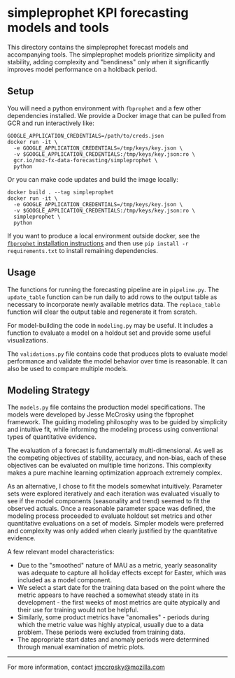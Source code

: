 # simpleprophet KPI forecasting models and tools

This directory contains the simpleprophet forecast models and accompanying tools.  The simpleprophet models prioritize simplicity and stability, adding complexity and "bendiness" only when it significantly improves model performance on a holdback period.

## Setup

You will need a python environment with `fbprophet` and a few other
dependencies installed. We provide a Docker image that can be pulled from GCR
and run interactively like:

```
GOOGLE_APPLICATION_CREDENTIALS=/path/to/creds.json
docker run -it \
  -e GOOGLE_APPLICATION_CREDENTIALS=/tmp/keys/key.json \
  -v $GOOGLE_APPLICATION_CREDENTIALS:/tmp/keys/key.json:ro \
  gcr.io/moz-fx-data-forecasting/simpleprophet \
  python
```

Or you can make code updates and build the image locally:

```
docker build . --tag simpleprophet
docker run -it \
  -e GOOGLE_APPLICATION_CREDENTIALS=/tmp/keys/key.json \
  -v $GOOGLE_APPLICATION_CREDENTIALS:/tmp/keys/key.json:ro \
  simpleprophet \
  python
```

If you want to produce a local environment outside docker, see the
[`fbprophet` installation instructions](https://facebook.github.io/prophet/docs/installation.html)
and then use `pip install -r requirements.txt` to install remaining dependencies.

## Usage

The functions for running the forecasting pipeline are in ```pipeline.py```.  The ```update_table``` function can be run daily to add rows to the output table as necessary to incorporate newly available metrics data.  The ```replace_table``` function will clear the output table and regenerate it from scratch.

For model-building the code in ```modeling.py``` may be useful.  It includes a function to evaluate a model on a holdout set and provide some useful visualizations.

The ```validations.py``` file contains code that produces plots to evaluate model performance and validate the model behavior over time is reasonable.  It can also be used to compare multiple models.

## Modeling Strategy

The ```models.py``` file contains the production model specifications.  The models were developed by Jesse McCrosky using the fbprophet framework.  The guiding modeling philosophy was to be guided by simplicity and intuitive fit, while informing the modeling process using conventional types of quantitative evidence.

The evaluation of a forecast is fundamentally multi-dimensional.  As well as the competing objectives of stability, accuracy, and non-bias, each of these objectives can be evaluated on multiple time horizons.  This complexity makes a pure machine learning optimization approach extremely complex.

As an alternative, I chose to fit the models somewhat intuitively.  Parameter sets were explored iteratively and each iteration was evaluated visually to see if the model components (seasonality and trend) seemed to fit the observed actuals.  Once a reasonable parameter space was defined, the modeling process proceeded to evaluate holdout set metrics and other quantitative evaluations on a set of models.  Simpler models were preferred and complexity was only added when clearly justified by the quantitative evidence.

A few relevant model characteristics:

 - Due to the "smoothed" nature of MAU as a metric, yearly seasonality was adequate to capture all holiday effects except for Easter, which was included as a model component.
 - We select a start date for the training data based on the point where the metric appears to have reached a somewhat steady state in its development - the first weeks of most metrics are quite atypically and their use for training would not be helpful.
 - Similarly, some product metrics have "anomalies" - periods during which the metric value was highly atypical, usually due to a data problem.  These periods were excluded from training data.
 - The appropriate start dates and anomaly periods were determined through manual examination of metric plots.

---

For more information, contact jmccrosky@mozilla.com
